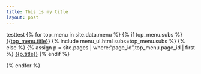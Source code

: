 ```yaml
---
title: This is my title
layout: post
---
```


testtest
  {% for top_menu in site.data.menu %}
     {% if top_menu.subs %}
           <a title=“{{top_menu.title}}” href=“#”
              data-target=“#” data-toggle=“dropdown”
              class=“dropdown-toggle”>{{top_menu.title}}<span class=“caret”></span></a>
               {% include menu_ul.html subs=top_menu.subs %}
           {% else %}
               {% assign p = site.pages | where:“page_id”,top_menu.page_id | first %}
           <a title=“{{p.title}}” href=“{{p.url}}“>{{p.title}}</a>
           {% endif %}

  {% endfor %}
